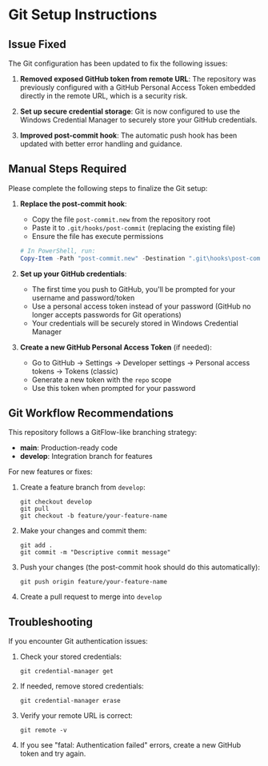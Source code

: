 # Git Setup Instructions

## Issue Fixed

The Git configuration has been updated to fix the following issues:

1. **Removed exposed GitHub token from remote URL**: The repository was previously configured with a GitHub Personal Access Token embedded directly in the remote URL, which is a security risk.

2. **Set up secure credential storage**: Git is now configured to use the Windows Credential Manager to securely store your GitHub credentials.

3. **Improved post-commit hook**: The automatic push hook has been updated with better error handling and guidance.

## Manual Steps Required

Please complete the following steps to finalize the Git setup:

1. **Replace the post-commit hook**:
   - Copy the file `post-commit.new` from the repository root
   - Paste it to `.git/hooks/post-commit` (replacing the existing file)
   - Ensure the file has execute permissions

   ```powershell
   # In PowerShell, run:
   Copy-Item -Path "post-commit.new" -Destination ".git\hooks\post-commit" -Force
   ```

2. **Set up your GitHub credentials**:
   - The first time you push to GitHub, you'll be prompted for your username and password/token
   - Use a personal access token instead of your password (GitHub no longer accepts passwords for Git operations)
   - Your credentials will be securely stored in Windows Credential Manager

3. **Create a new GitHub Personal Access Token** (if needed):
   - Go to GitHub → Settings → Developer settings → Personal access tokens → Tokens (classic)
   - Generate a new token with the `repo` scope
   - Use this token when prompted for your password

## Git Workflow Recommendations

This repository follows a GitFlow-like branching strategy:

- **main**: Production-ready code
- **develop**: Integration branch for features

For new features or fixes:

1. Create a feature branch from `develop`:
   ```
   git checkout develop
   git pull
   git checkout -b feature/your-feature-name
   ```

2. Make your changes and commit them:
   ```
   git add .
   git commit -m "Descriptive commit message"
   ```

3. Push your changes (the post-commit hook should do this automatically):
   ```
   git push origin feature/your-feature-name
   ```

4. Create a pull request to merge into `develop`

## Troubleshooting

If you encounter Git authentication issues:

1. Check your stored credentials:
   ```
   git credential-manager get
   ```

2. If needed, remove stored credentials:
   ```
   git credential-manager erase
   ```

3. Verify your remote URL is correct:
   ```
   git remote -v
   ```

4. If you see "fatal: Authentication failed" errors, create a new GitHub token and try again.
